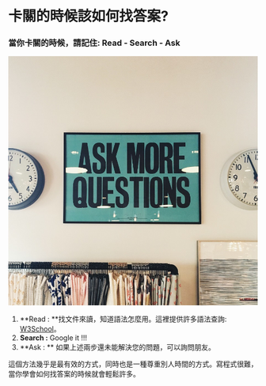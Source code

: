 # 卡關的時候該如何找答案?

### 當你卡關的時候，請記住: Read - Search - Ask

![](/assets/lumvox-88013.jpg)

1. **Read : **找文件來讀，知道語法怎麼用。這裡提供許多語法查詢: [W3School](https://www.w3schools.com/)。
2. **Search :** Google it !!!
3. **Ask : ** 如果上述兩步還未能解決您的問題，可以詢問朋友。

這個方法幾乎是最有效的方式，同時也是一種尊重別人時間的方式。寫程式很難，當你學會如何找答案的時候就會輕鬆許多。

